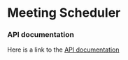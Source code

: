 # Meeting Scheduler

### API documentation
Here is a link to the [API documentation](https://kashkarik22i.github.io/market-logic/) 

